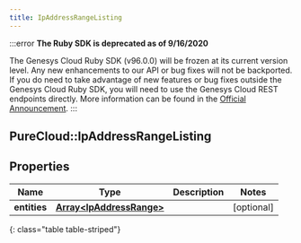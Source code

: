 ```yaml
---
title: IpAddressRangeListing
---
```


:::error
**The Ruby SDK is deprecated as of 9/16/2020**

The Genesys Cloud Ruby SDK (v96.0.0) will be frozen at its current version level. Any new enhancements to our API or bug fixes will not be backported. If you do need to take advantage of new features or bug fixes outside the Genesys Cloud Ruby SDK, you will need to use the Genesys Cloud REST endpoints directly. More information can be found in the [Official Announcement](https://developer.mypurecloud.com/forum/t/announcement-genesys-cloud-ruby-sdk-end-of-life/8850).
:::


## PureCloud::IpAddressRangeListing

## Properties

|Name | Type | Description | Notes|
|------------ | ------------- | ------------- | -------------|
| **entities** | [**Array&lt;IpAddressRange&gt;**](IpAddressRange.html) |  | [optional] |
{: class="table table-striped"}


